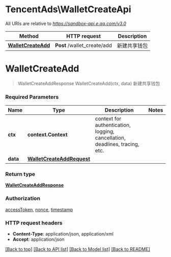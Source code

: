 # TencentAds\WalletCreateApi

All URIs are relative to *https://sandbox-api.e.qq.com/v3.0*

Method | HTTP request | Description
------------- | ------------- | -------------
[**WalletCreateAdd**](WalletCreateApi.md#WalletCreateAdd) | **Post** /wallet_create/add | 新建共享钱包


# **WalletCreateAdd**
> WalletCreateAddResponse WalletCreateAdd(ctx, data)
新建共享钱包

### Required Parameters

Name | Type | Description  | Notes
------------- | ------------- | ------------- | -------------
 **ctx** | **context.Context** | context for authentication, logging, cancellation, deadlines, tracing, etc.
  **data** | [**WalletCreateAddRequest**](WalletCreateAddRequest.md)|  | 

### Return type

[**WalletCreateAddResponse**](WalletCreateAddResponse.md)

### Authorization

[accessToken](../README.md#accessToken), [nonce](../README.md#nonce), [timestamp](../README.md#timestamp)

### HTTP request headers

 - **Content-Type**: application/json, application/xml
 - **Accept**: application/json

[[Back to top]](#) [[Back to API list]](../README.md#documentation-for-api-endpoints) [[Back to Model list]](../README.md#documentation-for-models) [[Back to README]](../README.md)

